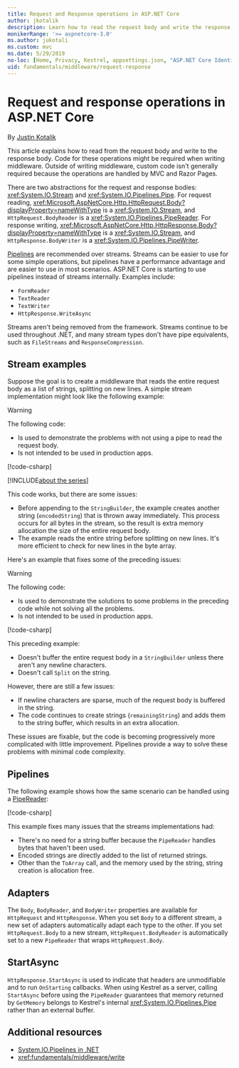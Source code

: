 ```yaml
---
title: Request and Response operations in ASP.NET Core
author: jkotalik
description: Learn how to read the request body and write the response body in ASP.NET Core.
monikerRange: '>= aspnetcore-3.0'
ms.author: jukotali
ms.custom: mvc
ms.date: 5/29/2019
no-loc: [Home, Privacy, Kestrel, appsettings.json, "ASP.NET Core Identity", cookie, Cookie, Blazor, "Blazor Server", "Blazor WebAssembly", "Identity", "Let's Encrypt", Razor, SignalR]
uid: fundamentals/middleware/request-response
---
```

# Request and response operations in ASP.NET Core

By [Justin Kotalik](https://github.com/jkotalik)

This article explains how to read from the request body and write to the response body. Code for these operations might be required when writing middleware. Outside of writing middleware, custom code isn't generally required because the operations are handled by MVC and Razor Pages.

There are two abstractions for the request and response bodies: <xref:System.IO.Stream> and <xref:System.IO.Pipelines.Pipe>. For request reading, <xref:Microsoft.AspNetCore.Http.HttpRequest.Body?displayProperty=nameWithType> is a <xref:System.IO.Stream>, and `HttpRequest.BodyReader` is a <xref:System.IO.Pipelines.PipeReader>. For response writing, <xref:Microsoft.AspNetCore.Http.HttpResponse.Body?displayProperty=nameWithType> is a <xref:System.IO.Stream>, and `HttpResponse.BodyWriter` is a <xref:System.IO.Pipelines.PipeWriter>.

[Pipelines](/dotnet/standard/io/pipelines) are recommended over streams. Streams can be easier to use for some simple operations, but pipelines have a performance advantage and are easier to use in most scenarios. ASP.NET Core is starting to use pipelines instead of streams internally. Examples include:

* `FormReader`
* `TextReader`
* `TextWriter`
* `HttpResponse.WriteAsync`

Streams aren't being removed from the framework. Streams continue to be used throughout .NET, and many stream types don't have pipe equivalents, such as `FileStreams` and `ResponseCompression`.

## Stream examples

<!-- see "fundamentals\middleware\request-response\static\TestPipes.JPG for testing sample -->

Suppose the goal is to create a middleware that reads the entire request body as a list of strings, splitting on new lines. A simple stream implementation might look like the following example:

> [!WARNING]
> The following code:
> * Is used to demonstrate the problems with not using a pipe to read the request body.
> * Is not intended to be used in production apps.

[!code-csharp[](request-response/samples/3.x/RequestResponseSample/Startup.cs?name=GetListOfStringsFromStream)]

[!INCLUDE[about the series](~/includes/code-comments-loc.md)]

This code works, but there are some issues:

* Before appending to the `StringBuilder`, the example creates another string (`encodedString`) that is thrown away immediately. This process occurs for all bytes in the stream, so the result is extra memory allocation the size of the entire request body.
* The example reads the entire string before splitting on new lines. It's more efficient to check for new lines in the byte array.

Here's an example that fixes some of the preceding issues:

> [!WARNING]
> The following code:
> * Is used to demonstrate the solutions to some problems in the preceding code while not solving all the problems.
> * Is not intended to be used in production apps.

[!code-csharp[](request-response/samples/3.x/RequestResponseSample/Startup.cs?name=GetListOfStringsFromStreamMoreEfficient)]

This preceding example:

* Doesn't buffer the entire request body in a `StringBuilder` unless there aren't any newline characters.
* Doesn't call `Split` on the string.

However, there are still a few issues:

* If newline characters are sparse, much of the request body is buffered in the string.
* The code continues to create strings (`remainingString`) and adds them to the string buffer, which results in an extra allocation.

These issues are fixable, but the code is becoming progressively more complicated with little improvement. Pipelines provide a way to solve these problems with minimal code complexity.

## Pipelines

The following example shows how the same scenario can be handled using a [PipeReader](/dotnet/standard/io/pipelines#pipe):

[!code-csharp[](request-response/samples/3.x/RequestResponseSample/Startup.cs?name=GetListOfStringFromPipe)]

This example fixes many issues that the streams implementations had:

* There's no need for a string buffer because the `PipeReader` handles bytes that haven't been used.
* Encoded strings are directly added to the list of returned strings.
* Other than the `ToArray` call, and the memory used by the string, string creation is allocation free.

## Adapters

The `Body`, `BodyReader`, and `BodyWriter` properties are available for `HttpRequest` and `HttpResponse`. When you set `Body` to a different stream, a new set of adapters automatically adapt each type to the other. If you set `HttpRequest.Body` to a new stream, `HttpRequest.BodyReader` is automatically set to a new `PipeReader` that wraps `HttpRequest.Body`.

## StartAsync

`HttpResponse.StartAsync` is used to indicate that headers are unmodifiable and to run `OnStarting` callbacks. When using Kestrel as a server, calling `StartAsync` before using the `PipeReader` guarantees that memory returned by `GetMemory` belongs to Kestrel's internal <xref:System.IO.Pipelines.Pipe> rather than an external buffer.

## Additional resources

* [System.IO.Pipelines in .NET](/dotnet/standard/io/pipelines)
* <xref:fundamentals/middleware/write>

<!-- Test with Postman or other tool. See image in static directory. -->
